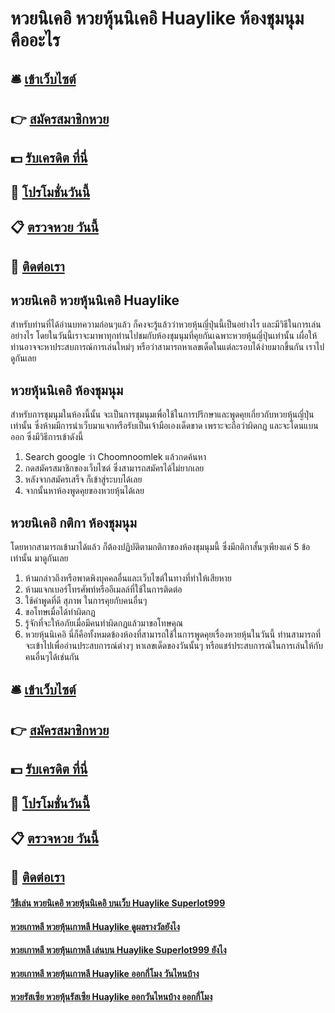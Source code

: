 # หวยนิเคอิ หวยหุ้นนิเคอิ Huaylike ห้องชุมนุม คืออะไร

## 🛎 [เข้าเว็บไซต์](https://bit.ly/3xxuGPT)
## 👉 [สมัครสมาชิกหวย](https://bit.ly/3xxuGPT)
## 💵 [รับเครดิต ที่นี่](https://bit.ly/3RSKTqL)
## 👑 [โปรโมชั่นวันนี้](https://bit.ly/3RSKTqL)
## 📋 [ตรวจหวย วันนี้](https://bit.ly/3RSKTqL)
## 📱 [ติดต่อเรา](https://bit.ly/3RSKTqL)

## หวยนิเคอิ หวยหุ้นนิเคอิ Huaylike
สำหรับท่านที่ได้อ่านบทความก่อนๆแล้ว ก็คงจะรู้แล้วว่าหวยหุ้นญี่ปุ่นนี้เป็นอย่างไร และมีวิธีในการเล่นอย่างไร โดยในวันนี้เราจะมาพาทุกท่านไปชมกับห้องชุมนุมที่คุยกันเฉพาะหวยหุ้นญี่ปุ่นเท่านั้น เผื่อให้ท่านอาจจะหาประสบการณ์การเล่นใหม่ๆ หรือว่าสามารถหาเลขเด็ดในแต่ละรอบได้ง่ายมากขึ้นกัน เราไปดูกันเลย

## หวยหุ้นนิเคอิ ห้องชุมนุม
สำหรับการชุมนุมในห้องนี้นั้น จะเป็นการชุมนุมเพื่อใช้ในการปรึกษาและพูดคุยเกี่ยวกับหวยหุ้นญี่ปุ่นเท่านั้น ซึ่งห้ามมีการนำเว็บมาแจกหรือรับเป็นเจ้ามือเองเด็ดขาด เพราะจะถือว่าผิดกฏ และจะโดนแบนออก ซึ่งมีวิธีการเข้าดังนี้
1. Search google ว่า Choomnoomlek แล้วกดค้นหา
2. กดสมัครสมาชิกของเว็บไซต์ ซึ่งสามารถสมัครได้ไม่ยากเลย
3. หลังจากสมัครเสร็จ ก็เข้าสู่ระบบได้เลย
4. จากนั้นหาห้องพูดคุยของหวยหุ้นได้เลย

## หวยนิเคอิ กติกา ห้องชุมนุม
โดยหากสามารถเข้ามาได้แล้ว ก็ต้องปฏิบัติตามกติกาของห้องชุมนุมนี้ ซึ่งมีกติกาสั้นๆเพียงแค่ 5 ข้อเท่านั้น มาดูกันเลย
1. ห้ามกล่าวถึงหรือพาดพิงบุคคลอื่นและเว็บไซต์ในทางที่ทำให้เสียหาย
2. ห้ามแจกเบอร์โทรศัพท์หรืออีเมลล์ที่ใช้ในการติดต่อ
3. ใช้คำพูดที่ดี สุภาพ ในการคุยกับคนอื่นๆ
4. ขอโทษเมื่อได้ทำผิดกฏ
5. รู้จักที่จะให้อภัยเมื่อมีคนทำผิดกฏแล้วมาขอโทษคุณ
6. หวยหุ้นนิเคอิ นี่ก็คือทั้งหมดข้องห้องที่สามารถใช้ในการพูดคุยเรื่องหวยหุ้นในวันนี้ ท่านสามารถที่จะเข้าไปเพื่ออ่านประสบการณ์ต่างๆ หาเลขเด็ดของวันนั้นๆ หรือแชร์ประสบการณ์ในการเล่นให้กับคนอื่นๆได้เช่นกัน

## 🛎 [เข้าเว็บไซต์](https://bit.ly/3xxuGPT)
## 👉 [สมัครสมาชิกหวย](https://bit.ly/3xxuGPT)
## 💵 [รับเครดิต ที่นี่](https://bit.ly/3RSKTqL)
## 👑 [โปรโมชั่นวันนี้](https://bit.ly/3RSKTqL)
## 📋 [ตรวจหวย วันนี้](https://bit.ly/3RSKTqL)
## 📱 [ติดต่อเรา](https://bit.ly/3RSKTqL)

#### [วิธีเล่น หวยนิเคอิ หวยหุ้นนิเคอิ บนเว็บ Huaylike Superlot999](https://atom.io/themes/วิธีเล่น%20หวยนิเคอิ%20หวยหุ้นนิเคอิ%20บนเว็บ%20Huaylike%20Superlot999)
#### [หวยเกาหลี หวยหุ้นเกาหลี Huaylike ดูผลรางวัลยังไง](https://atom.io/themes/หวยเกาหลี%20หวยหุ้นเกาหลี%20Huaylike%20ดูผลรางวัลยังไง)
#### [หวยเกาหลี หวยหุ้นเกาหลี เล่นบน Huaylike Superlot999 ยังไง](https://atom.io/themes/หวยเกาหลี%20หวยหุ้นเกาหลี%20เล่นบน%20Huaylike%20Superlot999%20ยังไง)
#### [หวยเกาหลี หวยหุ้นเกาหลี Huaylike ออกกี่โมง วันไหนบ้าง](https://atom.io/themes/หวยเกาหลี%20หวยหุ้นเกาหลี%20Huaylike%20ออกกี่โมง%20วันไหนบ้าง)
#### [หวยรัสเซีย หวยหุ้นรัสเซีย Huaylike ออกวันไหนบ้าง ออกกี่โมง](https://atom.io/themes/หวยรัสเซีย%20หวยหุ้นรัสเซีย%20Huaylike%20ออกวันไหนบ้าง%20ออกกี่โมง)